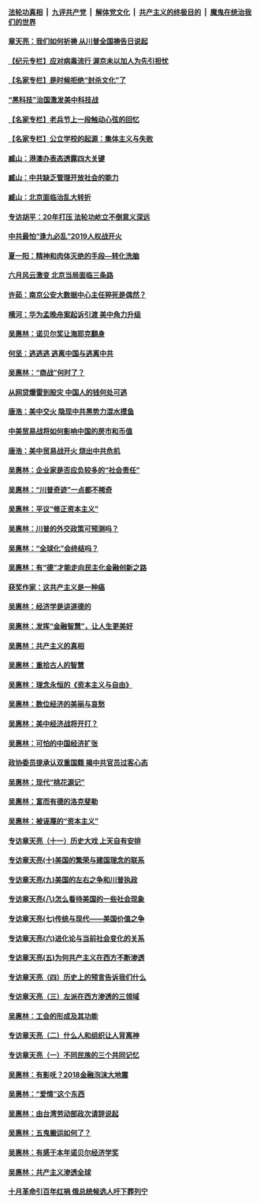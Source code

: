

####  [法轮功真相](../../../../basic/blob/master/README.md?t=06302331) &nbsp;|&nbsp; [九评共产党](../../../../9ping.md/blob/master/README.md?t=06302331) &nbsp;|&nbsp; [解体党文化](../../../../jtdwh.md/blob/master/README.md?t=06302331)  &nbsp;|&nbsp; [共产主义的终极目的](../../../../gczydzjmd.md/blob/master/README.md?t=06302331) &nbsp;|&nbsp; [魔鬼在统治我们的世界](../../../../mgztzwmdsj.md/blob/master/README.md?t=06302331) 

#### [章天亮：我们如何祈祷 从川普全国祷告日说起](../pages/nsc423/n11944627.md?t=06302331) 

#### [【纪元专栏】应对病毒流行 渥京未以加人为先引担忧](../pages/nsc423/n11875714.md?t=06302331) 

#### [【名家专栏】是时候拒绝“封杀文化”了](../pages/nsc423/n11814093.md?t=06302331) 

#### [“黑科技”治国激发美中科技战](../pages/nsc423/n11638056.md?t=06302331) 

#### [【名家专栏】老兵节上一段触动心弦的回忆](../pages/nsc423/n11646016.md?t=06302331) 

#### [【名家专栏】公立学校的起源：集体主义与失败](../pages/nsc423/n11601833.md?t=06302331) 

#### [臧山：港澳办表态透露四大关键](../pages/nsc423/n11421628.md?t=06302331) 

#### [臧山：中共缺乏管理开放社会的能力](../pages/nsc423/n11407457.md?t=06302331) 

#### [臧山：北京面临治乱大转折](../pages/nsc423/n11406895.md?t=06302331) 

#### [专访胡平：20年打压 法轮功屹立不倒意义深远](../pages/nsc423/n11398800.md?t=06302331) 

#### [中共最怕“逢九必乱”2019人权战开火](../pages/nsc423/n11385248.md?t=06302331) 

#### [夏一阳：精神和肉体灭绝的手段—转化洗脑](../pages/nsc423/n11368250.md?t=06302331) 

#### [六月风云激变 北京当局面临三条路](../pages/nsc423/n11313668.md?t=06302331) 

#### [许茹：南京公安大数据中心主任猝死是偶然？](../pages/nsc423/n11064744.md?t=06302331) 

#### [横河：华为孟晚舟案起诉引渡 美中角力升级](../pages/nsc423/n11027230.md?t=06302331) 

#### [吴惠林：诺贝尔奖让海耶克翻身](../pages/nsc423/n10890049.md?t=06302331) 

#### [何坚：逃逃逃 逃离中国与逃离中共](../pages/nsc423/n10592891.md?t=06302331) 

#### [吴惠林：“商战”何时了？](../pages/nsc423/n10573558.md?t=06302331) 

#### [从网贷爆雷到股灾 中国人的钱何处可逃](../pages/nsc423/n10572800.md?t=06302331) 

#### [唐浩：美中交火 隐现中共黑势力混水摸鱼](../pages/nsc423/n10544040.md?t=06302331) 

#### [中美贸易战将如何影响中国的房市和币值](../pages/nsc423/n10543697.md?t=06302331) 

#### [唐浩：美中贸易战开火 烧出中共危机](../pages/nsc423/n10540126.md?t=06302331) 

#### [吴惠林：企业家是否应负较多的“社会责任”](../pages/nsc423/n10535022.md?t=06302331) 

#### [吴惠林：“川普奇迹”一点都不稀奇](../pages/nsc423/n10512808.md?t=06302331) 

#### [吴惠林：平议“修正资本主义”](../pages/nsc423/n10495724.md?t=06302331) 

#### [吴惠林：川普的外交政策可预测吗？](../pages/nsc423/n10462387.md?t=06302331) 

#### [吴惠林：“全球化”会终结吗？](../pages/nsc423/n10452838.md?t=06302331) 

#### [吴惠林：有“德”才能走向民主化金融创新之路](../pages/nsc423/n10432292.md?t=06302331) 

#### [获奖作家：这共产主义是一种癌](../pages/nsc423/n10431541.md?t=06302331) 

#### [吴惠林：经济学是讲道德的](../pages/nsc423/n10398014.md?t=06302331) 

#### [吴惠林：发挥“金融智慧”，让人生更美好](../pages/nsc423/n10375019.md?t=06302331) 

#### [吴惠林：共产主义的真相](../pages/nsc423/n10351394.md?t=06302331) 

#### [吴惠林：重拾古人的智慧](../pages/nsc423/n10337691.md?t=06302331) 

#### [吴惠林：理念永恒的《资本主义与自由》](../pages/nsc423/n10316274.md?t=06302331) 

#### [吴惠林：数位经济的美丽与哀愁](../pages/nsc423/n10292946.md?t=06302331) 

#### [吴惠林：美中经济战将开打？](../pages/nsc423/n10258825.md?t=06302331) 

#### [吴惠林：可怕的中国经济扩张](../pages/nsc423/n10219147.md?t=06302331) 

#### [政协委员提承认双重国籍 揭中共官员过客心态](../pages/nsc423/n10208809.md?t=06302331) 

#### [吴惠林：现代“桃花源记”](../pages/nsc423/n10185234.md?t=06302331) 

#### [吴惠林：富而有德的洛克斐勒](../pages/nsc423/n10142264.md?t=06302331) 

#### [吴惠林：被诬蔑的“资本主义”](../pages/nsc423/n10124816.md?t=06302331) 

#### [专访章天亮（十一）历史大戏 上天自有安排](../pages/nsc423/n10094905.md?t=06302331) 

#### [专访章天亮(十)美国的繁荣与建国理念的联系](../pages/nsc423/n10094899.md?t=06302331) 

#### [专访章天亮(九)美国的左右之争和川普执政](../pages/nsc423/n10094889.md?t=06302331) 

#### [专访章天亮(八)怎么看待美国的一些社会现象](../pages/nsc423/n10094857.md?t=06302331) 

#### [专访章天亮(七)传统与现代——美国价值之争](../pages/nsc423/n10093140.md?t=06302331) 

#### [专访章天亮(六)进化论与当前社会变化的关系](../pages/nsc423/n10092036.md?t=06302331) 

#### [专访章天亮(五)为何共产主义在西方不断渗透](../pages/nsc423/n10083620.md?t=06302331) 

#### [专访章天亮（四）历史上的预言告诉我们什么](../pages/nsc423/n10083606.md?t=06302331) 

#### [专访章天亮（三）左派在西方渗透的三领域](../pages/nsc423/n10081115.md?t=06302331) 

#### [吴惠林：工会的形成及其功能](../pages/nsc423/n10080633.md?t=06302331) 

#### [专访章天亮（二）什么人和组织让人背离神](../pages/nsc423/n10076637.md?t=06302331) 

#### [专访章天亮（一）不同民族的三个共同记忆](../pages/nsc423/n10074188.md?t=06302331) 

#### [吴惠林：有影呒？2018金融泡沫大地震](../pages/nsc423/n10040534.md?t=06302331) 

#### [吴惠林：“爱情”这个东西](../pages/nsc423/n10019423.md?t=06302331) 

#### [吴惠林：由台湾劳动部政次请辞说起](../pages/nsc423/n9979679.md?t=06302331) 

#### [吴惠林：五鬼搬运如何了？](../pages/nsc423/n9925338.md?t=06302331) 

#### [吴惠林：有感于本年诺贝尔经济学奖](../pages/nsc423/n9871883.md?t=06302331) 

#### [吴惠林：共产主义渗透全球](../pages/nsc423/n9812748.md?t=06302331) 

#### [十月革命引百年红祸 俄总统候选人吁下葬列宁](../pages/nsc423/n9810182.md?t=06302331) 

